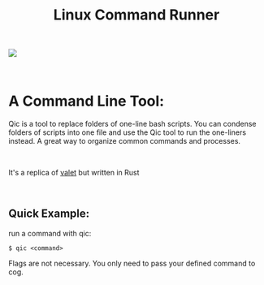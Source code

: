 <p align="center">
</p>

<h1 align='center'>Linux Command Runner</h1>
<br>

![](https://img.shields.io/badge/OS-Linux-informational?style=flat&logo=Linux&logoColor=white&color=2bbc8a)

<br>

# A Command Line Tool:
<p>Qic is a tool to replace folders of one-line bash scripts. You can condense folders of scripts into one file and use the Qic tool to run the one-liners instead. A great way to organize common commands and processes.</p>

<br>

<p>It's a replica of <a href="https://github.com/nickmancari/valet">valet</a> but written in Rust</p>

<br>

## Quick Example:
run a command with qic:
```
$ qic <command>
```
Flags are not necessary. You only need to pass your defined command to cog.

